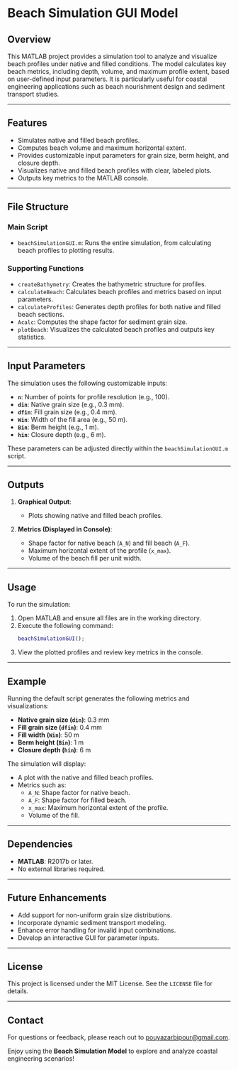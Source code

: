 # Beach Simulation GUI Model

## Overview
This MATLAB project provides a simulation tool to analyze and visualize beach profiles under native and filled conditions. The model calculates key beach metrics, including depth, volume, and maximum profile extent, based on user-defined input parameters. It is particularly useful for coastal engineering applications such as beach nourishment design and sediment transport studies.

---

## Features
- Simulates native and filled beach profiles.
- Computes beach volume and maximum horizontal extent.
- Provides customizable input parameters for grain size, berm height, and closure depth.
- Visualizes native and filled beach profiles with clear, labeled plots.
- Outputs key metrics to the MATLAB console.

---

## File Structure
### **Main Script**
- `beachSimulationGUI.m`: Runs the entire simulation, from calculating beach profiles to plotting results.

### **Supporting Functions**
- `createBathymetry`: Creates the bathymetric structure for profiles.
- `calculateBeach`: Calculates beach profiles and metrics based on input parameters.
- `calculateProfiles`: Generates depth profiles for both native and filled beach sections.
- `Acalc`: Computes the shape factor for sediment grain size.
- `plotBeach`: Visualizes the calculated beach profiles and outputs key statistics.

---

## Input Parameters
The simulation uses the following customizable inputs:
- **`n`**: Number of points for profile resolution (e.g., 100).
- **`din`**: Native grain size (e.g., 0.3 mm).
- **`dfin`**: Fill grain size (e.g., 0.4 mm).
- **`Win`**: Width of the fill area (e.g., 50 m).
- **`Bin`**: Berm height (e.g., 1 m).
- **`hin`**: Closure depth (e.g., 6 m).

These parameters can be adjusted directly within the `beachSimulationGUI.m` script.

---

## Outputs
1. **Graphical Output**:
   - Plots showing native and filled beach profiles.

2. **Metrics (Displayed in Console)**:
   - Shape factor for native beach (`A_N`) and fill beach (`A_F`).
   - Maximum horizontal extent of the profile (`x_max`).
   - Volume of the beach fill per unit width.

---

## Usage
To run the simulation:
1. Open MATLAB and ensure all files are in the working directory.
2. Execute the following command:
   ```matlab
   beachSimulationGUI();
   ```
3. View the plotted profiles and review key metrics in the console.

---

## Example
Running the default script generates the following metrics and visualizations:
- **Native grain size (`din`)**: 0.3 mm  
- **Fill grain size (`dfin`)**: 0.4 mm  
- **Fill width (`Win`)**: 50 m  
- **Berm height (`Bin`)**: 1 m  
- **Closure depth (`hin`)**: 6 m  

The simulation will display:
- A plot with the native and filled beach profiles.
- Metrics such as:
  - `A_N`: Shape factor for native beach.
  - `A_F`: Shape factor for filled beach.
  - `x_max`: Maximum horizontal extent of the profile.
  - Volume of the fill.

---

## Dependencies
- **MATLAB**: R2017b or later.
- No external libraries required.

---

## Future Enhancements
- Add support for non-uniform grain size distributions.
- Incorporate dynamic sediment transport modeling.
- Enhance error handling for invalid input combinations.
- Develop an interactive GUI for parameter inputs.

---

## License  
This project is licensed under the MIT License. See the `LICENSE` file for details.  

---

## Contact  
For questions or feedback, please reach out to pouyazarbipour@gmail.com.

Enjoy using the **Beach Simulation Model** to explore and analyze coastal engineering scenarios!
